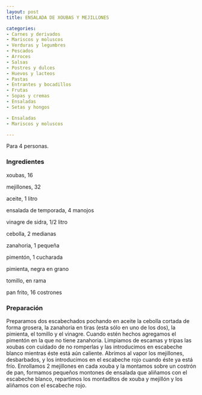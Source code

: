 ```yaml
---
layout: post
title: ENSALADA DE XOUBAS Y MEJILLONES

categories:
- Carnes y derivados
- Mariscos y moluscos
- Verduras y legumbres
- Pescados
- Arroces
- Salsas
- Postres y dulces
- Huevos y lacteos
- Pastas
- Entrantes y bocadillos
- Frutas
- Sopas y cremas
- Ensaladas
- Setas y hongos

- Ensaladas
- Mariscos y moluscos

---
```


Para 4 personas.

<h3>Ingredientes</h3>

xoubas, 16

mejillones, 32

aceite, 1 litro

ensalada de temporada, 4 manojos

vinagre de sidra, 1/2 litro

cebolla, 2 medianas

zanahoria, 1 pequeña

pimentón, 1 cucharada

pimienta, negra en grano

tomillo, en rama

pan frito, 16 costrones

<h3>Preparación</h3>

Preparamos dos escabechados pochando en aceite la cebolla cortada de forma grosera, la zanahoria en tiras (esta sólo en uno de los dos), la pimienta, el tomillo y el vinagre. Cuando estén hechos agregamos el pimentón en la que no tiene zanahoria. Limpiamos de escamas y tripas las xoubas con cuidado de no romperlas y las introducimos en escabeche blanco mientras éste está aún caliente. Abrimos al vapor los mejillones, desbarbados, y los introducimos en el escabeche rojo cuando éste ya está frío. Enrollamos 2 mejillones en cada xouba y la montamos sobre un costrón de pan, formamos pequeños montones de ensalada que aliñamos con el escabeche blanco, repartimos los montaditos de xouba y mejillón y los aliñamos con el escabeche rojo.

